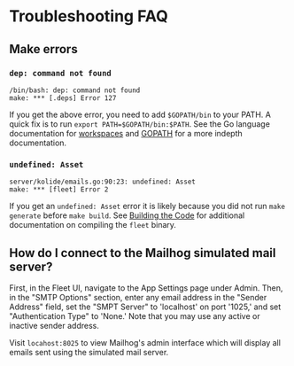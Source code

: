 # Troubleshooting FAQ

## Make errors

### `dep: command not found`

```
/bin/bash: dep: command not found
make: *** [.deps] Error 127
```

If you get the above error, you need to add `$GOPATH/bin` to your PATH. A quick fix is to run `export PATH=$GOPATH/bin:$PATH`.
See the Go language documentation for [workspaces](https://golang.org/doc/code.html#Workspaces) and [GOPATH](https://golang.org/doc/code.html#GOPATH) for a more indepth documentation.

### `undefined: Asset`

```
server/kolide/emails.go:90:23: undefined: Asset
make: *** [fleet] Error 2
```

If you get an `undefined: Asset` error it is likely because you did not run `make generate` before `make build`. See [Building the Code](https://github.com/fleetdm/fleet/blob/master/docs/development/building-the-code.md) for additional documentation on compiling the `fleet` binary.

## How do I connect to the Mailhog simulated mail server?

First, in the Fleet UI, navigate to the App Settings page under Admin. Then, in the "SMTP Options" section, enter any email address in the "Sender Address" field, set the "SMPT Server" to 'localhost' on port '1025,' and set "Authentication Type" to 'None.' Note that you may use any active or inactive sender address.

Visit `locahost:8025` to view Mailhog's admin interface which will display all emails sent using the simulated mail server.
